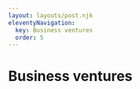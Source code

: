 ```yaml
---
layout: layouts/post.njk
eleventyNavigation:
  key: Business ventures
  order: 5
---
```


# Business ventures

